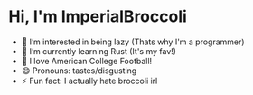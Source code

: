 # Hi, I'm ImperialBroccoli
- 👀 I’m interested in being lazy (Thats why I'm a programmer)
- 🌱 I’m currently learning Rust (It's my fav!)
- 💞️ I love American College Football!
- 😄 Pronouns: tastes/disgusting
- ⚡ Fun fact: I actually hate broccoli irl
